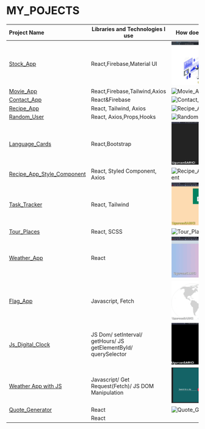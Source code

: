 # MY_POJECTS

| Project Name                                                     | Libraries and Technologies I use | How does my project look        |
| :--------------------------------------------------------------- | -------------------------------- | ------------------------------- |
| [Stock_App](https://stock-app-us.vercel.app/) | React,Firebase,Material UI                     | ![Stock_App](https://github.com/UgurcanSARICI/stock_app/blob/main/stock.gif?raw=true) |
| [Movie_App](https://react-movie-app-us.vercel.app/) | React,Firebase,Tailwind,Axios                     | ![Movie_App](https://github.com/UgurcanSARICI/react_movie_app/blob/main/movie.gif?raw=true) |
| [Contact_App](https://react-firebase-contact-app.vercel.app/) | React&Firebase                     | ![Contact_App](https://github.com/UgurcanSARICI/react_firebase_contact_app/blob/main/contact_firebase.gif?raw=true) |
| [Recipe_App](https://react-recipe-app-us.netlify.app/) | React, Tailwind, Axios                     | ![Recipe_App](https://github.com/UgurcanSARICI/react_recipe_app/blob/main/recipe.gif?raw=true) |
| [Random_User](https://react-random-user-us.netlify.app/) | React, Axios,Props,Hooks                     | ![Random User](https://github.com/UgurcanSARICI/react-random-user/blob/main/user.gif?raw=true) |
| [Language_Cards](https://react-language-cards-us.netlify.app/) | React,Bootstrap                     | ![Language_Cards](https://github.com/UgurcanSARICI/react_language_cards/blob/main/lang.gif?raw=true) |
| [Recipe_App_Style_Component](http://recipe-style-app.vercel.app/) | React, Styled Component, Axios                     | ![Recipe_App_Style_Component](https://github.com/UgurcanSARICI/recipe-style-app/blob/main/recipe.gif?raw=true) |
| [Task_Tracker](https://react-task-tracker-us.netlify.app/) | React, Tailwind                     | ![Task_Tracker](https://github.com/UgurcanSARICI/react-task-tracker/blob/main/task.gif?raw=true) |
| [Tour_Places](https://react-tour-places-us.netlify.app/) | React, SCSS                     | ![Tour_Places](https://github.com/UgurcanSARICI/REACT-Tour-Places/blob/main/tour.gif?raw=true) |
| [Weather_App](https://react-weather-app-us.netlify.app/) | React                     | ![Weather_App](https://github.com/UgurcanSARICI/REACT-weather-app/blob/main/weather.gif?raw=true) |
| [Flag_App](https://js-flag-app-us.netlify.app/) | Javascript, Fetch                     | ![Flag_App](https://github.com/UgurcanSARICI/JS_Flag_App/blob/main/flag.gif?raw=true) |
| [Js_Digital_Clock](https://js-digital-clock-app-us.netlify.app/) | JS Dom/ setInterval/ getHours/ JS getElementById/ querySelector                     | ![Js_Digital_Clock](https://github.com/UgurcanSARICI/JS-digital-clock/blob/main/clock.gif?raw=true) |
| [Weather App with JS](https://github.com/UgurcanSARICI/Js-Weather-App) | Javascript/ Get Request(Fetch)/ JS DOM Manipulation | ![Weather App with JS](https://github.com/UgurcanSARICI/Js-Weather-App/blob/main/weather.gif?raw=true) |
| [Quote_Generator](https://github.com/UgurcanSARICI/REACT_Quote_Generator) | React                     | ![Quote_Generator](https://github.com/UgurcanSARICI/REACT_Quote_Generator/blob/main/quote.gif?raw=true) |
| []() | React                     | ![]() |


